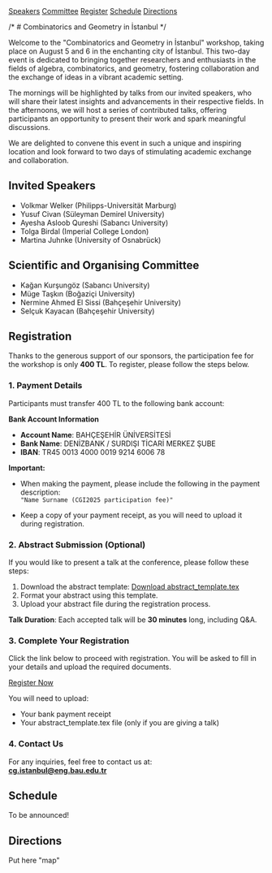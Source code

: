 <div class="top-nav">
    <a href="#speakers" class="nav-button">Speakers</a>
    <a href="#committee" class="nav-button">Committee</a>
    <a href="#register" class="nav-button">Register</a>
    <a href="#schedule" class="nav-button">Schedule</a>
    <a href="#directions" class="nav-button">Directions</a>
</div>

/* # Combinatorics and Geometry in İstanbul */

Welcome to the "Combinatorics and Geometry in İstanbul" workshop, taking place on August 5 and 6 in the enchanting city of İstanbul. This two-day event is dedicated to bringing together researchers and enthusiasts in the fields of algebra, combinatorics, and geometry, fostering collaboration and the exchange of ideas in a vibrant academic setting.

The mornings will be highlighted by talks from our invited speakers, who will share their latest insights and advancements in their respective fields. In the afternoons, we will host a series of contributed talks, offering participants an opportunity to present their work and spark meaningful discussions.

We are delighted to convene this event in such a unique and inspiring location and look forward to two days of stimulating academic exchange and collaboration.


## <a id="speakers"></a>Invited Speakers

- Volkmar Welker (Philipps-Universität Marburg)
- Yusuf Civan (Süleyman Demirel University)
- Ayesha Asloob Qureshi (Sabancı University)
- Tolga Birdal (Imperial College London)
- Martina Juhnke (University of Osnabrück)

## <a id="committee"></a>Scientific and Organising Committee

- Kağan Kurşungöz (Sabancı University)
- Müge Taşkın (Boğaziçi University)
- Nermine Ahmed El Sissi (Bahçeşehir University)
- Selçuk Kayacan (Bahçeşehir University)


## <a id="register"></a>Registration

Thanks to the generous support of our sponsors, the participation fee for the workshop is only **400 TL**. To register, please follow the steps below.

### 1. Payment Details

Participants must transfer 400 TL to the following bank account:

**Bank Account Information**

- **Account Name**: BAHÇEŞEHİR ÜNİVERSİTESİ  
- **Bank Name**: DENİZBANK / SURDIŞI TİCARİ MERKEZ ŞUBE  
- **IBAN**: TR45 0013 4000 0019 9214 6006 78

**Important:**

- When making the payment, please include the following in the payment description:  
  `"Name Surname (CGI2025 participation fee)"`

- Keep a copy of your payment receipt, as you will need to upload it during registration.

### 2. Abstract Submission (Optional)

If you would like to present a talk at the conference, please follow these steps:

1. Download the abstract template: [Download abstract_template.tex](#)  
2. Format your abstract using this template.  
3. Upload your abstract file during the registration process.

**Talk Duration**: Each accepted talk will be **30 minutes** long, including Q&A.

### 3. Complete Your Registration

Click the link below to proceed with registration. You will be asked to fill in your details and upload the required documents.

[Register Now](#)

You will need to upload:
- Your bank payment receipt
- Your abstract_template.tex file (only if you are giving a talk)

### 4. Contact Us

For any inquiries, feel free to contact us at:  
**cg.istanbul@eng.bau.edu.tr**


## <a id="schedule"></a>Schedule

To be announced!

## <a id="directions"></a>Directions

Put here "map"
